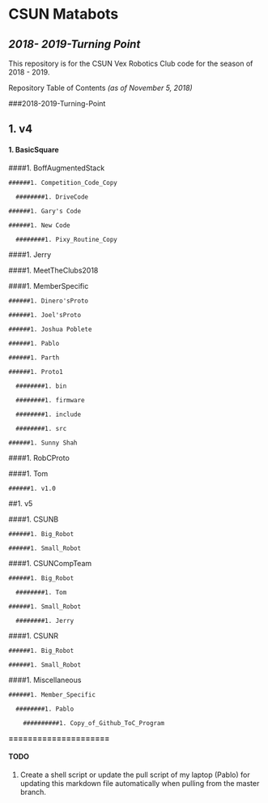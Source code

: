 # **CSUN Matabots**

## *2018- 2019-Turning Point*

This repository is for the CSUN Vex Robotics Club code for the season of 2018 - 2019.

Repository Table of Contents
*(as of November 5, 2018)*

###2018-2019-Turning-Point

## 1. v4

####  1. BasicSquare

  ####1. BoffAugmentedStack

    ######1. Competition_Code_Copy

      ########1. DriveCode

    ######1. Gary's Code

    ######1. New Code

      ########1. Pixy_Routine_Copy

  ####1. Jerry

  ####1. MeetTheClubs2018

  ####1. MemberSpecific

    ######1. Dinero'sProto

    ######1. Joel'sProto

    ######1. Joshua Poblete

    ######1. Pablo

    ######1. Parth

    ######1. Proto1

      ########1. bin

      ########1. firmware

      ########1. include

      ########1. src

    ######1. Sunny Shah

  ####1. RobCProto

  ####1. Tom

    ######1. v1.0

##1. v5

  ####1. CSUNB

    ######1. Big_Robot

    ######1. Small_Robot

  ####1. CSUNCompTeam

    ######1. Big_Robot

      ########1. Tom

    ######1. Small_Robot

      ########1. Jerry

  ####1. CSUNR

    ######1. Big_Robot

    ######1. Small_Robot

  ####1. Miscellaneous

    ######1. Member_Specific

      ########1. Pablo

        ##########1. Copy_of_Github_ToC_Program

**=====================**
#### TODO

1. Create a shell script or update the pull script of my laptop (Pablo) for updating this markdown file automatically  when pulling from the master branch.
